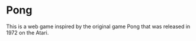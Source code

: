 # Pong
This is a web game inspired by the original game Pong that was released in 1972 on the Atari.

